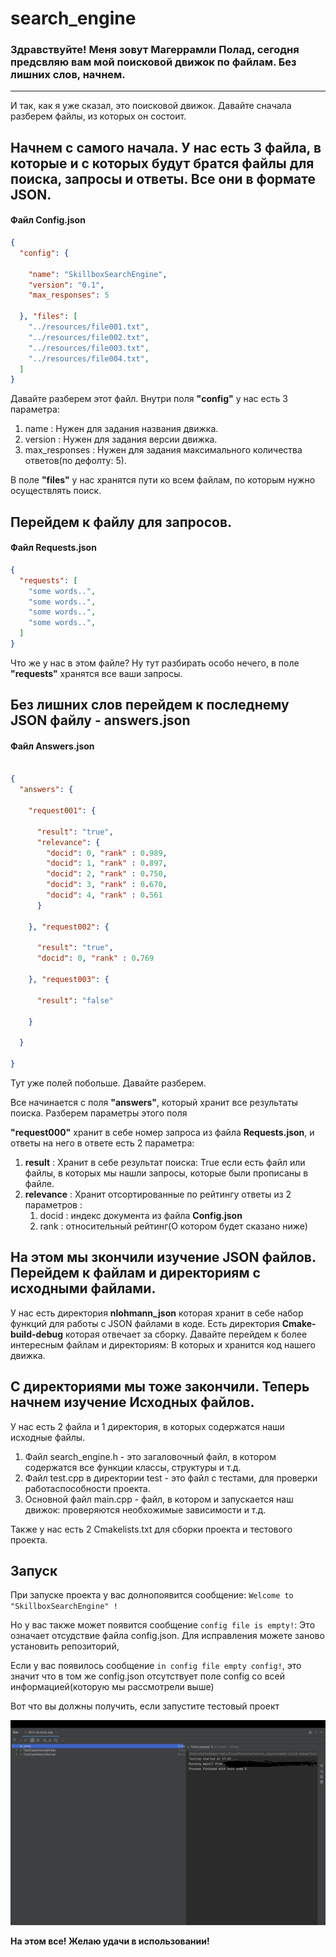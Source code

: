 # search_engine

### Здравствуйте! Меня зовут Магеррамли Полад, сегодня предсвляю вам мой поисковой движок по файлам. Без лишних слов, начнем.
---

И так, как я уже сказал, это поисковой движок. Давайте сначала разберем файлы, из которых он состоит.

Начнем с самого начала. У нас есть 3 файла, в которые и с которых будут братся файлы для поиска, запросы и ответы. Все они в формате JSON.
---
#### Файл Config.json
```json
{
  "config": {
  
    "name": "SkillboxSearchEngine",
    "version": "0.1",
    "max_responses": 5
  
  }, "files": [
    "../resources/file001.txt",
    "../resources/file002.txt",
    "../resources/file003.txt",
    "../resources/file004.txt",
  ]
}
```

Давайте разберем этот файл. Внутри поля **"config"** у нас есть 3 параметра:
1. name : Нужен для задания названия движка.
2. version : Нужен для задания версии движка.
3. max_responses : Нужен для задания максимального количества ответов(по дефолту: 5).


В поле **"files"** у нас хранятся пути ко всем файлам, по которым нужно осуществлять поиск.

Перейдем к файлу для **запросов**.
---
#### Файл Requests.json

```json 
{
  "requests": [
    "some words..",
    "some words..",
    "some words..",
    "some words..",
  ]
}
```

Что же у нас в этом файле? Ну тут разбирать особо нечего, в поле **"requests"** хранятся все ваши запросы.


Без лишних слов перейдем к последнему JSON файлу - **answers.json**
---
#### Файл Answers.json

```json

{
  "answers": {
  
    "request001": {

      "result": "true",
      "relevance": {
        "docid": 0, "rank" : 0.989,
        "docid": 1, "rank" : 0.897,
        "docid": 2, "rank" : 0.750,
        "docid": 3, "rank" : 0.670,
        "docid": 4, "rank" : 0.561
      }
    
    }, "request002": {
    
      "result": "true",
      "docid": 0, "rank" : 0.769

    }, "request003": {
    
      "result": "false"

    }

  }

}
```
Тут уже полей побольше. Давайте разберем.

Все начинается с поля **"answers"**, который хранит все результаты поиска. Разберем параметры этого поля

**"request000"** хранит в себе номер запроса из файла **Requests.json**, и ответы на него в ответе есть 2 параметра:
1. **result** : Хранит в себе результат поиска: True если есть файл или файлы, в которых мы нашли запросы, которые были прописаны в файле.
2. **relevance** : Хранит отсортированные по рейтингу ответы из 2 параметров :
   1. docid : индекс документа из файла **Config.json**
   2. rank : относительный рейтинг(О котором будет сказано ниже)
  
На этом мы зкончили изучение JSON файлов. Перейдем к файлам и директориям с исходными файлами.
---

У нас есть директория **nlohmann_json** которая хранит в себе набор функций для работы с JSON файлами в коде. Есть директория **Cmake-build-debug** которая отвечает за сборку. Давайте перейдем к более интересным файлам и директориям: В которых и хранится код нашего движка.

С директориями мы тоже закончили. Теперь начнем изучение Исходных файлов.
---

У нас есть 2 файла и 1 директория, в которых содержатся наши исходные файлы. 
1. Файл search_engine.h - это загаловочный файл, в котором содержатся все функции классы, структуры и т.д.
2. Файл test.cpp в директории test - это файл с тестами, для проверки работаспособности проекта.
3. Основной файл main.cpp - файл, в котором и запускается наш движок: проверяются необхожимые зависимости и т.д.

Также у нас есть 2 Cmakelists.txt для сборки проекта и тестового проекта. 

Запуск
---
При запуске проекта у вас долнопоявится сообщение:
`Welcome to "SkillboxSearchEngine" !`

Но у вас также может появится сообщение `config file is empty!`: Это означает отсудствие файла config.json. Для исправления можете заново установить репозиторий,

Если у вас появилось сообщение `in config file empty config!`, это значит что в том же config.json отсутствует поле config со всей информацией(которую мы рассмотрели выше)

Вот что вы должны получить, если запустите тестовый проект

![test res](test_result_image.png)


**На этом все! Желаю удачи в использовании!**

